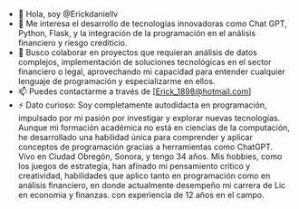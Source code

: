 - 👋 Hola, soy @Erickdaniellv
- 👀 Me interesa el desarrollo de tecnologías innovadoras como Chat GPT, Python, Flask, y la integración de la programación en el análisis financiero y riesgo crediticio.
- 💞️ Busco colaborar en proyectos que requieran análisis de datos complejos, implementación de soluciones tecnológicas en el sector financiero o legal, aprovechando mi capacidad para entender cualquier lenguaje de programación y especializarme en ellos.
- 📫 Puedes contactarme a través de [Erick_1898@hotmail.com]
- ⚡ Dato curioso: Soy completamente autodidacta en programación, impulsado por mi pasión por investigar y explorar nuevas tecnologías. Aunque mi formación académica no está en ciencias de la computación, he desarrollado una habilidad única para comprender y aplicar conceptos de programación gracias a herramientas como ChatGPT. Vivo en Ciudad Obregón, Sonora, y tengo 34 años. Mis hobbies, como los juegos de estrategia, han afinado mi pensamiento crítico y creatividad, habilidades que aplico tanto en programación como en análisis financiero, en donde actualmente desempeño mi carrera de Lic en economia y finanzas. con experiencia de 12 años en el campo.

<!--- Erickdaniellv/Erickdaniellv es un repositorio ✨ especial ✨ --->
